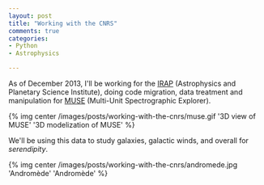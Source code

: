```yaml
---
layout: post
title: "Working with the CNRS"
comments: true
categories:
- Python
- Astrophysics

---
```


As of December 2013, I'll be working for the [IRAP](http://www.irap.omp.eu) (Astrophysics and Planetary Science Institute),
doing code migration, data treatment and manipulation for [MUSE](http://muse.univ-lyon1.fr) (Multi-Unit Spectrographic Explorer).

{% img center /images/posts/working-with-the-cnrs/muse.gif '3D view of MUSE' '3D modelization of MUSE' %}

We'll be using this data to study galaxies, galactic winds, and overall for _serendipity_.

{% img center /images/posts/working-with-the-cnrs/andromede.jpg 'Andromède' 'Andromède' %}

